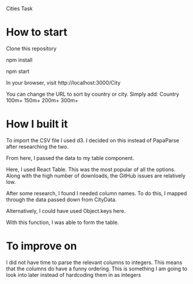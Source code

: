Cities Task

# How to start

Clone this repository

npm install

npm start

In your browser, visit http://localhost:3000/City

You can change the URL to sort by country or city. Simply add:
Country
100m+
150m+
200m+
300m+

# How I built it

To import the CSV file I used d3. I decided on this instead of PapaParse after researching the two.

From here, I passed the data to my table component.

Here, I used React Table. This was the most popular of all the options. Along with the high number of downloads, the GitHub issues are relatively low.

After some research, I found I needed column names. To do this, I mapped through the data passed down from CityData.

Alternatively, I could have used Object.keys here. 

With this function, I was able to form the table.

# To improve on

I did not have time to parse the relevant columns to integers. This means that the columns do have a funny ordering. This is something I am going to look into later instead of hardcoding them in as integers
